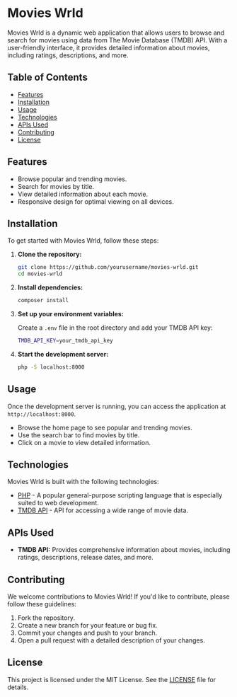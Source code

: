 # Movies Wrld

Movies Wrld is a dynamic web application that allows users to browse and search for movies using data from The Movie Database (TMDB) API. With a user-friendly interface, it provides detailed information about movies, including ratings, descriptions, and more.

## Table of Contents

- [Features](#features)
- [Installation](#installation)
- [Usage](#usage)
- [Technologies](#technologies)
- [APIs Used](#apis-used)
- [Contributing](#contributing)
- [License](#license)

## Features

- Browse popular and trending movies.
- Search for movies by title.
- View detailed information about each movie.
- Responsive design for optimal viewing on all devices.

## Installation

To get started with Movies Wrld, follow these steps:

1. **Clone the repository:**

   ```sh
   git clone https://github.com/yourusername/movies-wrld.git
   cd movies-wrld
   ```

2. **Install dependencies:**

   ```sh
   composer install
   ```

3. **Set up your environment variables:**

   Create a `.env` file in the root directory and add your TMDB API key:

   ```sh
   TMDB_API_KEY=your_tmdb_api_key
   ```

4. **Start the development server:**

   ```sh
   php -S localhost:8000
   ```

## Usage

Once the development server is running, you can access the application at `http://localhost:8000`.

- Browse the home page to see popular and trending movies.
- Use the search bar to find movies by title.
- Click on a movie to view detailed information.

## Technologies

Movies Wrld is built with the following technologies:

- [PHP](https://www.php.net/) - A popular general-purpose scripting language that is especially suited to web development.
- [TMDB API](https://www.themoviedb.org/documentation/api) - API for accessing a wide range of movie data.

## APIs Used

- **TMDB API:** Provides comprehensive information about movies, including ratings, descriptions, release dates, and more.

## Contributing

We welcome contributions to Movies Wrld! If you'd like to contribute, please follow these guidelines:

1. Fork the repository.
2. Create a new branch for your feature or bug fix.
3. Commit your changes and push to your branch.
4. Open a pull request with a detailed description of your changes.

## License

This project is licensed under the MIT License. See the [LICENSE](LICENSE) file for details.
